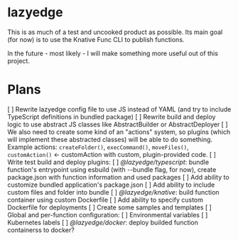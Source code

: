 # lazyedge

This is as much of a test and uncooked product as possible. Its main goal (for now) is to use the Knative Func CLI to publish functions.

In the future - most likely - I will make something more useful out of this project.

# Plans

[ ] Rewrite lazyedge config file to use JS instead of YAML (and try to include TypeScript definitions in bundled package)
[ ] Rewrite build and deploy logic to use abstract JS classes like AbstractBuilder or AbstractDeployer
    [ ] We also need to create some kind of an "actions" system, so plugins (which will implement these abstracted classes) will be able to do something. Example actions: `createFolder()`, `execCommand()`, `moveFiles()`, `customAction()` <- customAction with custom, plugin-provided code.
[ ] Write test build and deploy plugins:
    [ ] *@lazyedge/typescript*: bundle function's entrypoint using esbuild (with --bundle flag, for now), create package.json with function information and used packages
        [ ] Add ability to customize bundled application's package.json
        [ ] Add ability to include custom files and folder into bundle
    [ ] *@lazyedge/knative*: build function container using custom Dockerfile
        [ ] Add ability to specify custom Dockerfile for deployments
[ ] Create some samples and templates
[ ] Global and per-function configuration:
    [ ] Environmental variables
    [ ] Kubernetes labels
[ ] *@lazyedge/docker*: deploy builded function containerss to docker?
